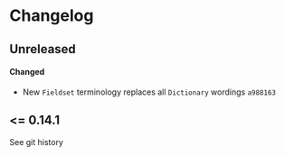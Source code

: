 # Changelog

## Unreleased

#### Changed

- New `Fieldset` terminology replaces all `Dictionary` wordings `a988163`

## <= 0.14.1

See git history
